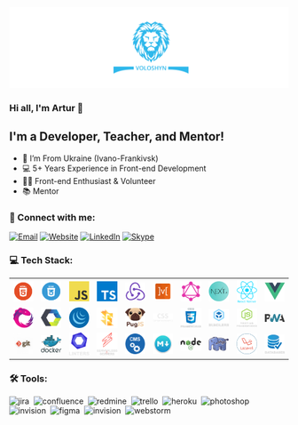 <img src="./assets/preview.png" alt="Preview"/>

### Hi all, I'm Artur 👋

## I'm a Developer, Teacher, and Mentor!

- 📍 I’m From Ukraine (Ivano-Frankivsk)
- 💻 5+ Years Experience in Front-end Development
- 👨‍💻 Front-end Enthusiast & Volunteer
- 📚 Mentor

### 🤝 Connect with me:

[<img alt="Email" src="https://img.shields.io/badge/email-D14836.svg?&style=for-the-badge&logo=gmail&logoColor=fff"/>][email]
[<img alt="Website" src="https://img.shields.io/badge/website-3423A6.svg?&style=for-the-badge&logo=google-chrome&logoColor=fff"/>][website]
[<img alt="LinkedIn" src="https://img.shields.io/badge/linkedin-0077B5.svg?&style=for-the-badge&logo=linkedin&logoColor=fff"/>][linkedin]
[<img alt="Skype" src="https://img.shields.io/badge/skype-1eaff1.svg?&style=for-the-badge&logo=skype&logoColor=fff"/>][skype]

### 💻 Tech Stack:

<table align="center">
  <tr>
    <td align="center" width="80">
      <img src="./assets/skills/frontend/html.png" alt="HTML" title="HTML"/>
    </td>
    <td align="center" width="80">
      <img src="./assets/skills/frontend/css.png" alt="CSS" alt="CSS"/>
    </td>
    <td align="center" width="80">
      <img src="./assets/skills/frontend/js.png" alt="JavaScript" title="JavaScript"/>
    </td>
    <td align="center" width="80">
      <img src="./assets/skills/frontend/ts.png" alt="TypeScript" title="TypeScript"/>
    </td>
    <td align="center" width="80">
      <img src="./assets/skills/frontend/redux.png"
           alt="Redux, as well as technologies such as Redux-Saga and Redux-Thunk"
           title="Redux, as well as technologies such as Redux-Saga and Redux-Thunk"/>
    </td>
    <td align="center" width="80">
      <img src="./assets/skills/frontend/mobx.png" alt="MobX" title="MobX"/>
    </td>
    <td align="center" width="80">
      <img src="./assets/skills/frontend/graphql.png" alt="GraphQL and Apollo"
           title="GraphQL and Apollo"/>
    </td>
    <td align="center" width="80">
      <img src="./assets/skills/frontend/next.png" alt="Next.js" title="Next.js"/>
    </td>
    <td align="center" width="80">
      <img src="./assets/skills/frontend/react_native.png" alt="React Native" title="React Native"/>
    </td>
    <td align="center" width="80">
      <img src="./assets/skills/frontend/vue.png"
           alt="Vue, as well as technologies such as Nuxt.js and Vuex"
           title="Vue, as well as technologies such as Nuxt.js and Vuex"
      />
    </td>
  </tr>
  <tr>
    <td align="center" width="80">
      <img src="./assets/skills/frontend/rxjs.png" alt="RxJS" title="RxJS"/>
    </td>
    <td align="center" width="80">
      <img src="./assets/skills/frontend/web_components.png"
           alt="Web Components, as well as technologies such as Stencil.js, Polymer, Bit, Lit-html and Clarity Core"
           title="Web Components, as well as technologies such as Stencil.js, Polymer, Bit, Lit-html and Clarity Core"
      />
    </td>
    <td align="center" width="80">
      <img src="./assets/skills/frontend/jquery.png" alt="jQuery" title="jQuery"/>
    </td>
    <td align="center" width="80">
      <img src="./assets/skills/frontend/flow.png" alt="Flow" title="Flow"/>
    </td>
    <td align="center" width="80">
      <img src="./assets/skills/frontend/pug.png" alt="Pug" title="Pug"/>
    </td>
    <td align="center" width="80">
      <img src="./assets/skills/frontend/css_preprocessors.png"
           alt="CSS preprocessors such as SASS, LESS, Stylus and PostCSS"
           title="CSS preprocessors such as SASS, LESS, Stylus and PostCSS"
      />
    </td>
    <td align="center" width="80">
      <img src="./assets/skills/frontend/css_frameworks.png"
           alt="CSS frameworks such as Bootstrap, Materialize, Foundation, Skeleton and Tailwind CSS"
           title="CSS frameworks such as Bootstrap, Materialize, Foundation, Skeleton and Tailwind CSS"
      />
    </td>
    <td align="center" width="80">
      <img src="./assets/skills/frontend/bundlers.png"
           alt="Bundlers and task managers such as Webpack, Gulp, Rollup.js, Parcel Snowpack and Bower"
           title="Bundlers and task managers such as Webpack, Gulp, Rollup.js, Parcel Snowpack and Bower"
      />
    </td>
    <td align="center" width="80">
      <img src="./assets/skills/frontend/js_testing_frameworks.png"
           alt="JS testing utilities such as Jest, Enzyme, Testing Library (RTL), Cypress, Mocha, Karma, Jasmine and Chai"
           title="JS testing utilities such as Jest, Enzyme, Testing Library (RTL), Cypress, Mocha, Karma, Jasmine and Chai"/>
    </td>
    <td align="center" width="80">
      <img src="./assets/skills/frontend/pwa.png" alt="PWA and AMP" title="PWA and AMP"/>
    </td>
  </tr>
  <tr>
    <td align="center" width="80">
      <img src="./assets/skills/other/git.png"
           alt="Git, as well as technologies such as GitHub, GitLab and Bitbucket"
           title="Git, as well as technologies such as GitHub, GitLab and Bitbucket"/>
    </td>
    <td align="center" width="80">
      <img src="./assets/skills/other/docker.svg" alt="Docker" title="Docker"/>
    </td>
    <td align="center" width="80">
      <img src="./assets/skills/other/linters.png"
           alt="Linters and code formatters such as ESLint, Stylelint and Prettier"
           title="Linters and code formatters such as ESLint, Stylelint and Prettier"/>
    </td>
    <td align="center" width="80">
      <img src="./assets/skills/other/serverless_&_servers.png"
           alt="Serverless and servers such as AWS, Azure, GCP, Firebase, Nginx and Apache"
           title="Serverless and servers such as AWS, Azure, GCP, Firebase, Nginx and Apache"/>
    </td>
    <td align="center" width="80">
      <img src="./assets/skills/other/cms.png" alt="CMS's such as Expression.Cloud and WordPress"
           title="CMS's such as Expression.Cloud and WordPress"/>
    </td>
    <td align="center" width="80">
      <img src="./assets/skills/other/markdown.png" alt="Markdown" title="Markdown"/>
    </td>
    <td align="center" width="80">
      <img src="./assets/skills/backand/nodejs.png" alt="Node.js" title="Node.js"/>
    </td>
    <td align="center" width="80">
      <img src="./assets/skills/backand/php.png" alt="PHP" title="PHP"/>
    </td>
    <td align="center" width="80">
      <img src="./assets/skills/backand/laravel.png" alt="Laravel" title="Laravel"/>
    </td>
    <td align="center" width="80">
      <img src="./assets/skills/backand/databases.png"
           alt="Databases such as MySQL, PostgreSQL, MongoDB and Firebase"
           title="Databases such as MySQL, PostgreSQL, MongoDB and Firebase"/>
    </td>
  </tr>
</table>

### 🛠 Tools:

<img alt="jira" src="https://img.shields.io/badge/jira-056386.svg?&style=for-the-badge&logo=jira&logoColor=fff&logoWidth=20&labelColor=2eb8eb"/>&nbsp;
<img alt="confluence" src="https://img.shields.io/badge/confluence-056386.svg?&style=for-the-badge&logo=confluence&logoColor=fff&logoWidth=20&labelColor=2eb8eb"/>&nbsp;
<img alt="redmine" src="https://img.shields.io/badge/redmine-056386.svg?&style=for-the-badge&logo=redmine&logoColor=fff&logoWidth=20&labelColor=2eb8eb"/>&nbsp;
<img alt="trello" src="https://img.shields.io/badge/trello-056386.svg?&style=for-the-badge&logo=trello&logoColor=fff&logoWidth=20&labelColor=2eb8eb"/>&nbsp;
<img alt="heroku" src="https://img.shields.io/badge/heroku-056386.svg?&style=for-the-badge&logo=heroku&logoColor=fff&logoWidth=20&labelColor=2eb8eb"/>&nbsp;
<img alt="photoshop" src="https://img.shields.io/badge/photoshop-056386.svg?&style=for-the-badge&logo=adobe-photoshop&logoColor=fff&logoWidth=20&labelColor=2eb8eb"/>&nbsp;
<img alt="invision" src="https://img.shields.io/badge/invision-056386.svg?&style=for-the-badge&logo=invision&logoColor=fff&logoWidth=20&labelColor=2eb8eb"/>&nbsp;
<img alt="figma" src="https://img.shields.io/badge/figma-056386.svg?&style=for-the-badge&logo=figma&logoColor=fff&logoWidth=20&labelColor=2eb8eb"/>&nbsp;
<img alt="invision" src="https://img.shields.io/badge/invision-056386.svg?&style=for-the-badge&logo=invision&logoColor=fff&logoWidth=20&labelColor=2eb8eb"/>&nbsp;
<img alt="webstorm" src="https://img.shields.io/badge/webstorm-056386.svg?&style=for-the-badge&logo=webstorm&logoColor=fff&logoWidth=20&labelColor=2eb8eb"/>&nbsp;

[linkedin]: https://www.linkedin.com/in/artur-voloshyn-4439b61a4/

[email]: mailto:arthurvoloshyn@gmail.com

[skype]: skype:live:32d04c9d781e2d24?chat

[website]: https://arturvoloshyn.herokuapp.com/
